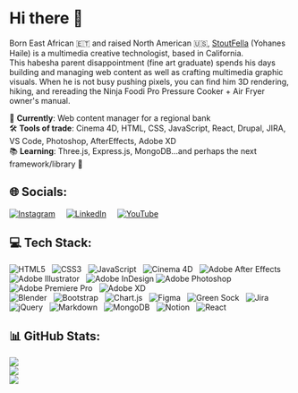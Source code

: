 # Hi there 👋

Born East African 🇪🇹 and raised North American 🇺🇸, <a href="https://stoutfella.myportfolio.com/about" target="_blank">StoutFella</a> (Yohanes Haile) is a multimedia creative technologist, based in California. <br>
This habesha parent disappointment (fine art graduate) spends his days building and managing web content as well as crafting multimedia graphic visuals. When he is not busy pushing pixels, you can find him 3D rendering, hiking, and rereading the Ninja Foodi Pro Pressure Cooker + Air Fryer owner's manual.<br>    

🏢 <b>Currently</b>: Web content manager for a regional bank</br> 
🛠️ <b>Tools of trade</b>: Cinema 4D, HTML, CSS, JavaScript, React, Drupal, JIRA, VS Code, Photoshop, AfterEffects, Adobe XD</br> 
📚 <b>Learning</b>: Three.js, Express.js, MongoDB...and perhaps the next framework/library 🥴

## 🌐 Socials:
[![Instagram](https://img.shields.io/badge/Instagram-%23E4405F.svg?logo=Instagram&logoColor=white)](https://instagram.com/stoutfella) &nbsp; &nbsp; 
[![LinkedIn](https://img.shields.io/badge/LinkedIn-%230077B5.svg?logo=linkedin&logoColor=white)](https://linkedin.com/in/stoutfella) &nbsp; &nbsp; 
[![YouTube](https://img.shields.io/badge/YouTube-%23FF0000.svg?logo=YouTube&logoColor=white)](https://youtube.com/c/UClsZX4R5z3XDv3u5Ploenrg) &nbsp; &nbsp; 

## 💻 Tech Stack:
![HTML5](https://img.shields.io/badge/html5-%23E34F26.svg?style=for-the-badge&logo=html5&logoColor=white) &nbsp; 
![CSS3](https://img.shields.io/badge/css3-%231572B6.svg?style=for-the-badge&logo=css3&logoColor=white) &nbsp; 
![JavaScript](https://img.shields.io/badge/javascript-%23323330.svg?style=for-the-badge&logo=javascript&logoColor=%23F7DF1E) &nbsp; 
![Cinema 4D](https://img.shields.io/badge/cinema-4d.svg?style=for-the-badge&logo=cinema-4d&logoColor=white) &nbsp; 
![Adobe After Effects](https://img.shields.io/badge/Adobe%20After%20Effects-9999FF.svg?style=for-the-badge&logo=Adobe%20After%20Effects&logoColor=white) &nbsp; 
![Adobe Illustrator](https://img.shields.io/badge/adobeillustrator-%23FF9A00.svg?style=for-the-badge&logo=adobeillustrator&logoColor=white) &nbsp; 
![Adobe InDesign](https://img.shields.io/badge/Adobe%20InDesign-49021F?style=for-the-badge&logo=adobeindesign&logoColor=white) 
![Adobe Photoshop](https://img.shields.io/badge/adobephotoshop-%2331A8FF.svg?style=for-the-badge&logo=adobephotoshop&logoColor=white) &nbsp; 
![Adobe Premiere Pro](https://img.shields.io/badge/Adobe%20Premiere%20Pro-9999FF.svg?style=for-the-badge&logo=Adobe%20Premiere%20Pro&logoColor=white) &nbsp; 
![Adobe XD](https://img.shields.io/badge/Adobe%20XD-470137?style=for-the-badge&logo=Adobe%20XD&logoColor=#FF61F6) &nbsp; 	
![Blender](https://img.shields.io/badge/blender-%23F5792A.svg?style=for-the-badge&logo=blender&logoColor=white) &nbsp; 
![Bootstrap](https://img.shields.io/badge/bootstrap-%23563D7C.svg?style=for-the-badge&logo=bootstrap&logoColor=white) &nbsp; 
![Chart.js](https://img.shields.io/badge/chart.js-F5788D.svg?style=for-the-badge&logo=chart.js&logoColor=white) &nbsp; 
![Figma](https://img.shields.io/badge/figma-%23F24E1E.svg?style=for-the-badge&logo=figma&logoColor=white) &nbsp; 
![Green Sock](https://img.shields.io/badge/green%20sock-88CE02?style=for-the-badge&logo=greensock&logoColor=white) &nbsp; 
![Jira](https://img.shields.io/badge/jira-%230A0FFF.svg?style=for-the-badge&logo=jira&logoColor=white) &nbsp; 
![jQuery](https://img.shields.io/badge/jquery-%230769AD.svg?style=for-the-badge&logo=jquery&logoColor=white) &nbsp; 
![Markdown](https://img.shields.io/badge/markdown-%23000000.svg?style=for-the-badge&logo=markdown&logoColor=white) &nbsp; 
![MongoDB](https://img.shields.io/badge/MongoDB-%234ea94b.svg?style=for-the-badge&logo=mongodb&logoColor=white) &nbsp; 
![Notion](https://img.shields.io/badge/Notion-%23000000.svg?style=for-the-badge&logo=notion&logoColor=white) &nbsp; 
![React](https://img.shields.io/badge/react-%2320232a.svg?style=for-the-badge&logo=react&logoColor=%2361DAFB) &nbsp; 

## 📊 GitHub Stats:
![](https://github-readme-stats.vercel.app/api?username=stoutfella&theme=ayu-mirage&hide_border=true&include_all_commits=false&count_private=true)<br/>
![](https://github-readme-streak-stats.herokuapp.com/?user=stoutfella&theme=ayu-mirage&hide_border=true)<br/>
![](https://github-readme-stats.vercel.app/api/top-langs/?username=stoutfella&theme=ayu-mirage&hide_border=true&include_all_commits=false&count_private=true&layout=compact)

<!-- Proudly created with GPRM ( https://gprm.itsvg.in ) -->
